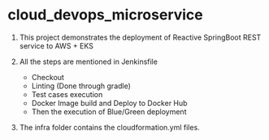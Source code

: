 # cloud_devops_microservice

1. This project demonstrates the deployment of Reactive SpringBoot REST service to AWS + EKS
2. All the steps are mentioned in Jenkinsfile 
     - Checkout
     - Linting (Done through gradle)
     - Test cases execution 
     - Docker Image build and Deploy to Docker Hub 
     - Then the execution of Blue/Green deployment 
     
3. The infra folder contains the cloudformation.yml files. 
